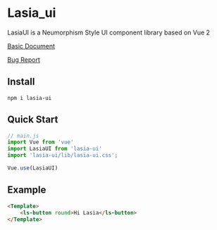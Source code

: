 # Lasia_ui

LasiaUI is a Neumorphism Style UI component library based on Vue 2

[Basic Document](https://github.com/Lasia-yxx/lasia_ui/blob/main/doc.md)

[Bug Report](https://github.com/Lasia-yxx/lasia_ui/issues)

## Install

```shell
npm i lasia-ui
```

## Quick Start

```javaScript
// main.js
import Vue from 'vue'
import LasiaUI from 'lasia-ui'
import 'lasia-ui/lib/lasia-ui.css';

Vue.use(LasiaUI)
```

## Example

```Html
<Template>
    <ls-button round>Hi Lasia</ls-button>
</Template>
```
